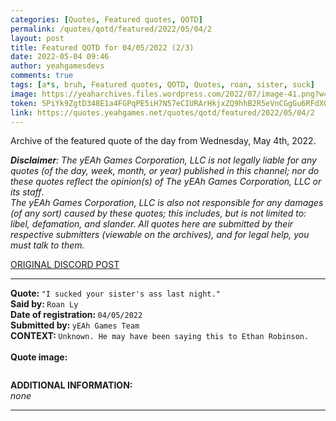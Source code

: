 ```yaml
---
categories: [Quotes, Featured quotes, QOTD]
permalink: /quotes/qotd/featured/2022/05/04/2
layout: post
title: Featured QOTD for 04/05/2022 (2/3)
date: 2022-05-04 09:46
author: yeahgamesdevs
comments: true
tags: [a*s, bruh, Featured quotes, QOTD, Quotes, roan, sister, suck]
image: https://yeaharchives.files.wordpress.com/2022/07/image-41.png?w=509
token: 5PiYk9ZgtD348E1a4FGPqPE5iH7N57eCIURArHkjxZQ9hhB2R5eVnCGgGu6RFdXO7VnMDz3lhXFy1mxUQZRzVHQY0zfkxZDfFvwzLe78VG0azm7WBh2QgCqLmPIUlciVNudVKRhW6wU6
link: https://quotes.yeahgames.net/quotes/qotd/featured/2022/05/04/2
---
```

<!-- wp:paragraph -->
<p>Archive of the featured quote of the day from Wednesday, May 4th, 2022. </p>
<!-- /wp:paragraph -->

<!-- wp:paragraph -->
<p><em><strong>Disclaimer</strong>: The yEAh Games Corporation, LLC is not legally liable for any quotes (of the day, week, month, or year) published in this channel; nor do these quotes reflect the opinion(s) of The yEAh Games Corporation, LLC or its staff</em>.<br><em>The yEAh Games Corporation, LLC is also not responsible for any damages (of any sort) caused by these quotes; this includes, but is not limited to: libel, defamation, and slander. All quotes here are submitted by their respective submitters (viewable on the archives), and for legal help, you must talk to them.</em><br><a href="https://cdn.discordapp.com/attachments/958100064079839303/964566123628609628/unknown.png"></a></p>
<!-- /wp:paragraph -->

<!-- wp:buttons {"layout":{"type":"flex","justifyContent":"left"}} -->
<div class="wp-block-buttons"><!-- wp:button {"textColor":"vivid-cyan-blue","align":"center","style":{"border":{"radius":"18px"}},"className":"is-style-fill"} -->
<div class="wp-block-button aligncenter is-style-fill"><a class="wp-block-button__link has-vivid-cyan-blue-color has-text-color wp-element-button" href="https://discord.com/channels/887052880782176266/958100064079839303/971555757650755595" style="border-radius:18px;">ORIGINAL DISCORD POST</a></div>
<!-- /wp:button --></div>
<!-- /wp:buttons -->

<!-- wp:separator {"align":"center","className":"is-style-wide"} -->
<hr class="wp-block-separator aligncenter has-alpha-channel-opacity is-style-wide" />
<!-- /wp:separator -->

<!-- wp:paragraph -->
<p><strong>Quote: </strong><code>"I sucked your sister's ass last night."</code><br><strong>Said by: </strong><code>Roan Ly</code><br><strong>Date of registration: </strong><code>04/05/2022</code> <br><strong>Submitted by: </strong><code>yEAh Games Team</code><br><strong>CONTEXT: </strong><code>Unknown. He may have been saying this to Ethan Robinson.<br></code><br><strong>Quote image:</strong></p>
<!-- /wp:paragraph -->

<!-- wp:image {"id":852,"sizeSlug":"large","linkDestination":"none"} -->
<figure class="wp-block-image size-large"><img src="https://yeaharchives.files.wordpress.com/2022/07/image-41.png?w=509" alt="" class="wp-image-852" /></figure>
<!-- /wp:image -->

<!-- wp:paragraph -->
<p><strong>ADDITIONAL INFORMATION:</strong><br><em>none</em></p>
<!-- /wp:paragraph -->

<!-- wp:separator {"className":"is-style-wide"} -->
<hr class="wp-block-separator has-alpha-channel-opacity is-style-wide" />
<!-- /wp:separator -->
